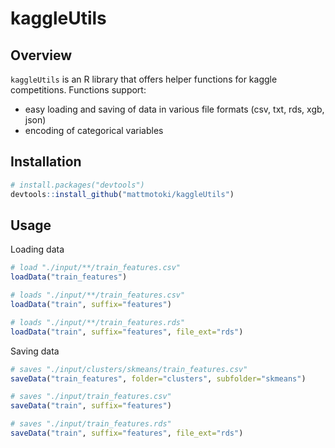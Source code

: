 kaggleUtils
============

Overview
--------
`kaggleUtils` is an R library that offers helper functions for kaggle competitions. Functions support:
- easy loading and saving of data in various file formats (csv, txt, rds, xgb, json)
- encoding of categorical variables


Installation
------------

``` r
# install.packages("devtools")
devtools::install_github("mattmotoki/kaggleUtils")
```

Usage
-----

Loading data
``` r
# load "./input/**/train_features.csv"
loadData("train_features")

# loads "./input/**/train_features.csv"
loadData("train", suffix="features")

# loads "./input/**/train_features.rds"
loadData("train", suffix="features", file_ext="rds")
```

Saving data
``` r
# saves "./input/clusters/skmeans/train_features.csv"
saveData("train_features", folder="clusters", subfolder="skmeans")

# saves "./input/train_features.csv"
saveData("train", suffix="features")

# saves "./input/train_features.rds"
saveData("train", suffix="features", file_ext="rds")
```

